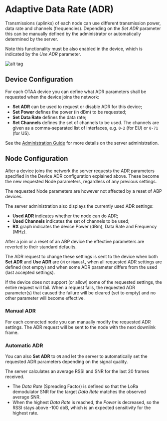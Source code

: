 # Adaptive Data Rate (ADR)

Transmissions (uplinks) of each node can use different transmission power, data
rate and channels (frequencies). Depending on the *Set ADR* parameter this can
be manually defined by the administrator or automatically determined by the server.

Note this functionality must be also enabled in the device, which is indicated
by the *Use ADR* parameter.

![alt tag](https://raw.githubusercontent.com/gotthardp/lorawan-server/master/doc/images/admin-adr.png)


## Device Configuration

For each OTAA device you can define what ADR parameters shall be requested when
the device joins the network:
 - **Set ADR** can be used to request or disable ADR for this device;
 - **Set Power** defines the power (in dBm) to be requested;
 - **Set Data Rate** defines the data rate;
 - **Set Channels** defines the set of channels to be used. The channels are given
   as a comma-separated list of interfaces, e.g. `0-2` (for EU) or `0-71` (for US).

See the [Administration Guide](Administration.md) for more details on the
server administration.


## Node Configuration

After a device joins the network the server requests the ADR parameters specified
in the Device ADR configuration explained above. These become the new requested
Node parameters, regardless of any previous settings.

The requested Node parameters are however not affected by a reset of ABP devices.

The server administration also displays the currently used ADR settings:
 - **Used ADR** indicates whether the node can do ADR;
 - **Used Channels** indicates the set of channels to be used;
 - **RX** graph indicates the device Power (dBm), Data Rate and Frequency (MHz).

After a join or a reset of an ABP device the effective parameters are reverted to
their standard defaults.

The ADR request to change these settings is sent to the device when both **Set ADR**
and **Use ADR** are `ON` or `Manual`, when all requested ADR settings are defined
(not empty) and when some ADR parameter differs from the used (last accepted settings).

If the device does not support (or allow) some of the requested settings, the
entire request will fail. When a request fails, the requested ADR parameter(s) that
caused the failure will be cleared (set to empty) and no other parameter will become
effective.

### Manual ADR

For each connected node you can manually modify the requested ADR settings. The
ADR request will be sent to the node with the next downlink frame.

### Automatic ADR

You can also **Set ADR** to `ON` and let the server to automatically set the
requested ADR parameters depending on the signal quality.

The server calculates an average RSSI and SNR for the last 20 frames received.
 * The *Data Rate* (Spreading Factor) is defined so that the LoRa demodulator SNR
   for the target *Data Rate* matches the observed average SNR.
 * When the highest *Data Rate* is reached, the *Power* is decreased, so the
   RSSI stays above -100 dbB, which is an expected sensitivity for the highest rate.
